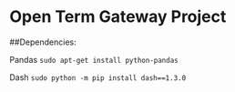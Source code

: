# Open Term Gateway Project

##Dependencies:

Pandas `sudo apt-get install python-pandas`

Dash `sudo python -m pip install dash==1.3.0`
